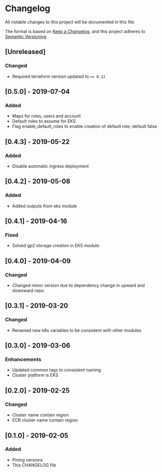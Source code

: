 # Changelog
All notable changes to this project will be documented in this file.

The format is based on [Keep a Changelog](https://keepachangelog.com/en/1.0.0/),
and this project adheres to [Semantic Versioning](https://semver.org/spec/v2.0.0.html).

## [Unreleased]
### Changed
- Required terraform version updated to `>= 0.12`

## [0.5.0] - 2019-07-04
### Added 
- Maps for roles, users and account
- Default roles to assume for EKS
- Flag enable_default_roles to enable creation of default role; default false 

## [0.4.3] - 2019-05-22
### Added
- Disable automatic ingress deployment

## [0.4.2] - 2019-05-08
### Added
- Added outputs from eks module

## [0.4.1] - 2019-04-16
### Fixed
- Solved gp2 storage creation in EKS module
  
## [0.4.0] - 2019-04-09
### Changed
- Changed minor version due to dependency change in upward and downward repo.

## [0.3.1] - 2019-03-20
### Changed
- Renamed new k8s variables to be consistent with other modules

## [0.3.0] - 2019-03-06
### Enhancements
- Updated common tags to consistent naming
- Cluster platform is EKS

## [0.2.0] - 2019-02-25
### Changed
- Cluster name contain region
- ECR cluster name contain region 

## [0.1.0] - 2019-02-05
### Added
- Pining versions
- This CHANGELOG file


